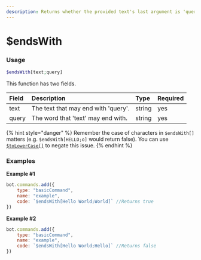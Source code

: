 ```yaml
---
description: Returns whether the provided text's last argument is 'query'.
---
```


# $endsWith
### Usage
```php
$endsWith[text;query]
```

This function has two fields.

| Field | Description | Type | Required 
| :---- | :---- | :---- | :----
| text | The text that may end with 'query'. | string | yes
| query | The word that 'text' may end with. | string | yes

{% hint style="danger" %} Remember the case of characters in `$endsWith[]` matters (e.g. `$endsWith[HELLO;o]` would return false). You can use [`$toLowerCase[]`](./tolowercase.md) to negate this issue. {% endhint %}

### Examples
**Example #1**
```javascript
bot.commands.add({
    type: "basicCommand",
    name: "example",
    code: `$endsWith[Hello World;World]` //Returns true
})
```

**Example #2**
```javascript
bot.commands.add({
    type: "basicCommand",
    name: "example",
    code: `$endsWith[Hello World;Hello]` //Returns false
})
```